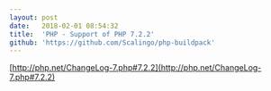 ```yaml
---
layout:	post
date:	2018-02-01 08:54:32
title:	'PHP - Support of PHP 7.2.2'
github: 'https://github.com/Scalingo/php-buildpack'
---
```


[http://php.net/ChangeLog-7.php#7.2.2](http://php.net/ChangeLog-7.php#7.2.2)
